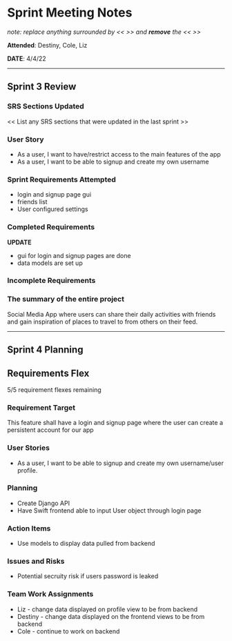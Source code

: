 # Sprint Meeting Notes

*note: replace anything surrounded by << >> and **remove** the << >>*

**Attended**: Destiny, Cole, Liz

**DATE**: 4/4/22

***

## Sprint 3 Review

### SRS Sections Updated

<< List any SRS sections that were updated in the last sprint >>

### User Story

- As a user, I want to have/restrict access to the main features of the app
- As a user, I want to be able to signup and create my own username

### Sprint Requirements Attempted

- login and signup page gui
- friends list
- User configured settings

### Completed Requirements
**UPDATE**
- gui for login and signup pages are done
- data models are set up

### Incomplete Requirements


### The summary of the entire project

Social Media App where users can share their daily activities with friends and gain inspiration of places to travel to from others on their feed.

***

## Sprint 4 Planning

## Requirements Flex

5/5 requirement flexes remaining

### Requirement Target

This feature shall have a login and signup page where the user can create a persistent account for our app

### User Stories

 - As a user, I want to be able to signup and create my own username/user profile.

### Planning

- Create Django API
-  Have Swift frontend able to input User object through login page

### Action Items

- Use models to display data pulled from backend

### Issues and Risks

 - Potential secruity risk if users password is leaked

### Team Work Assignments

- Liz  - change data displayed on profile view to be from backend
- Destiny - change data displayed on the frontend views to be from backend
- Cole - continue to work on backend

